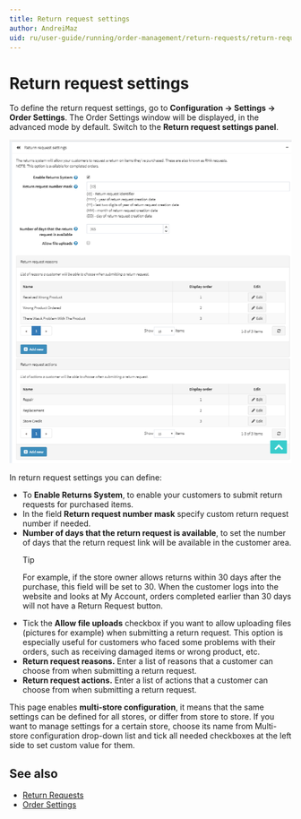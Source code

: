 ```yaml
---
title: Return request settings
author: AndreiMaz
uid: ru/user-guide/running/order-management/return-requests/return-requests-settings
---
```

# Return request settings

To define the return request settings, go to **Configuration → Settings → Order Settings**. The Order Settings window will be displayed, in the advanced mode by default. Switch to the **Return request settings panel**.

![Return Requests Settings](_static/return-requests-settings/return-requests-settings.png)

In return request settings you can define:

* To **Enable Returns System**, to enable your customers to submit return requests for purchased items.
* In the field **Return request number mask** specify custom return request number if needed.
* **Number of days that the return request is available**, to set the number of days that the return request link will be available in the customer area.
  > [!TIP]
  > For example, if the store owner allows returns within 30 days after the purchase, this field will be set to 30. When the customer logs into the website and looks at My Account, orders completed earlier than 30 days will not have a Return Request button.
* Tick the **Allow file uploads** checkbox if you want to allow uploading files (pictures for example) when submitting a return request. This option is especially useful for customers who faced some problems with their orders, such as receiving damaged items or wrong product, etc.
* **Return request reasons.** Enter a list of reasons that a customer can choose from when submitting a return request.
* **Return request actions.** Enter a list of actions that a customer can choose from when submitting a return request.

This page enables **multi-store configuration**, it means that the same settings can be defined for all stores, or differ from store to store. If you want to manage settings for a certain store, choose its name from Multi-store configuration drop-down list and tick all needed checkboxes at the left side to set custom value for them.

## See also

* [Return Requests](xref:ru/user-guide/running/order-management/return-requests/index)
* [Order Settings](xref:ru/user-guide/running/order-management/orders/order-settings)
